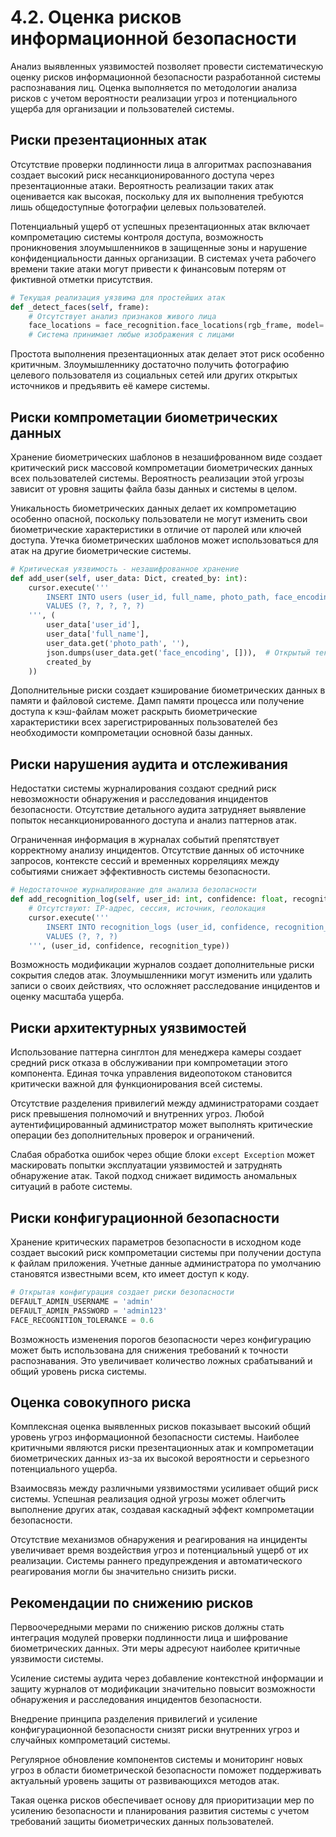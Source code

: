 # 4.2. Оценка рисков информационной безопасности

Анализ выявленных уязвимостей позволяет провести систематическую оценку рисков информационной безопасности разработанной системы распознавания лиц. Оценка выполняется по методологии анализа рисков с учетом вероятности реализации угроз и потенциального ущерба для организации и пользователей системы.

## Риски презентационных атак

Отсутствие проверки подлинности лица в алгоритмах распознавания создает высокий риск несанкционированного доступа через презентационные атаки. Вероятность реализации таких атак оценивается как высокая, поскольку для их выполнения требуются лишь общедоступные фотографии целевых пользователей.

Потенциальный ущерб от успешных презентационных атак включает компрометацию системы контроля доступа, возможность проникновения злоумышленников в защищенные зоны и нарушение конфиденциальности данных организации. В системах учета рабочего времени такие атаки могут привести к финансовым потерям от фиктивной отметки присутствия.

```python
# Текущая реализация уязвима для простейших атак
def _detect_faces(self, frame):
    # Отсутствует анализ признаков живого лица
    face_locations = face_recognition.face_locations(rgb_frame, model='hog')
    # Система принимает любые изображения с лицами
```

Простота выполнения презентационных атак делает этот риск особенно критичным. Злоумышленнику достаточно получить фотографию целевого пользователя из социальных сетей или других открытых источников и предъявить её камере системы.

## Риски компрометации биометрических данных

Хранение биометрических шаблонов в незашифрованном виде создает критический риск массовой компрометации биометрических данных всех пользователей системы. Вероятность реализации этой угрозы зависит от уровня защиты файла базы данных и системы в целом.

Уникальность биометрических данных делает их компрометацию особенно опасной, поскольку пользователи не могут изменить свои биометрические характеристики в отличие от паролей или ключей доступа. Утечка биометрических шаблонов может использоваться для атак на другие биометрические системы.

```python
# Критическая уязвимость - незашифрованное хранение
def add_user(self, user_data: Dict, created_by: int):
    cursor.execute('''
        INSERT INTO users (user_id, full_name, photo_path, face_encoding, created_by)
        VALUES (?, ?, ?, ?, ?)
    ''', (
        user_data['user_id'],
        user_data['full_name'],
        user_data.get('photo_path', ''),
        json.dumps(user_data.get('face_encoding', [])),  # Открытый текст
        created_by
    ))
```

Дополнительные риски создает кэширование биометрических данных в памяти и файловой системе. Дамп памяти процесса или получение доступа к кэш-файлам может раскрыть биометрические характеристики всех зарегистрированных пользователей без необходимости компрометации основной базы данных.

## Риски нарушения аудита и отслеживания

Недостатки системы журналирования создают средний риск невозможности обнаружения и расследования инцидентов безопасности. Отсутствие детального аудита затрудняет выявление попыток несанкционированного доступа и анализ паттернов атак.

Ограниченная информация в журналах событий препятствует корректному анализу инцидентов. Отсутствие данных об источнике запросов, контексте сессий и временных корреляциях между событиями снижает эффективность системы безопасности.

```python
# Недостаточное журналирование для анализа безопасности
def add_recognition_log(self, user_id: int, confidence: float, recognition_type: str = 'SUCCESS'):
    # Отсутствуют: IP-адрес, сессия, источник, геолокация
    cursor.execute('''
        INSERT INTO recognition_logs (user_id, confidence, recognition_type)
        VALUES (?, ?, ?)
    ''', (user_id, confidence, recognition_type))
```

Возможность модификации журналов создает дополнительные риски сокрытия следов атак. Злоумышленники могут изменить или удалить записи о своих действиях, что осложняет расследование инцидентов и оценку масштаба ущерба.

## Риски архитектурных уязвимостей

Использование паттерна синглтон для менеджера камеры создает средний риск отказа в обслуживании при компрометации этого компонента. Единая точка управления видеопотоком становится критически важной для функционирования всей системы.

Отсутствие разделения привилегий между администраторами создает риск превышения полномочий и внутренних угроз. Любой аутентифицированный администратор может выполнять критические операции без дополнительных проверок и ограничений.

Слабая обработка ошибок через общие блоки `except Exception` может маскировать попытки эксплуатации уязвимостей и затруднять обнаружение атак. Такой подход снижает видимость аномальных ситуаций в работе системы.

## Риски конфигурационной безопасности

Хранение критических параметров безопасности в исходном коде создает высокий риск компрометации системы при получении доступа к файлам приложения. Учетные данные администратора по умолчанию становятся известными всем, кто имеет доступ к коду.

```python
# Открытая конфигурация создает риски безопасности
DEFAULT_ADMIN_USERNAME = 'admin'
DEFAULT_ADMIN_PASSWORD = 'admin123'
FACE_RECOGNITION_TOLERANCE = 0.6
```

Возможность изменения порогов безопасности через конфигурацию может быть использована для снижения требований к точности распознавания. Это увеличивает количество ложных срабатываний и общий уровень риска системы.

## Оценка совокупного риска

Комплексная оценка выявленных рисков показывает высокий общий уровень угроз информационной безопасности системы. Наиболее критичными являются риски презентационных атак и компрометации биометрических данных из-за их высокой вероятности и серьезного потенциального ущерба.

Взаимосвязь между различными уязвимостями усиливает общий риск системы. Успешная реализация одной угрозы может облегчить выполнение других атак, создавая каскадный эффект компрометации безопасности.

Отсутствие механизмов обнаружения и реагирования на инциденты увеличивает время воздействия угроз и потенциальный ущерб от их реализации. Системы раннего предупреждения и автоматического реагирования могли бы значительно снизить риски.

## Рекомендации по снижению рисков

Первоочередными мерами по снижению рисков должны стать интеграция модулей проверки подлинности лица и шифрование биометрических данных. Эти меры адресуют наиболее критичные уязвимости системы.

Усиление системы аудита через добавление контекстной информации и защиту журналов от модификации значительно повысит возможности обнаружения и расследования инцидентов безопасности.

Внедрение принципа разделения привилегий и усиление конфигурационной безопасности снизят риски внутренних угроз и случайных компрометаций системы.

Регулярное обновление компонентов системы и мониторинг новых угроз в области биометрической безопасности поможет поддерживать актуальный уровень защиты от развивающихся методов атак.

Такая оценка рисков обеспечивает основу для приоритизации мер по усилению безопасности и планирования развития системы с учетом требований защиты биометрических данных пользователей.